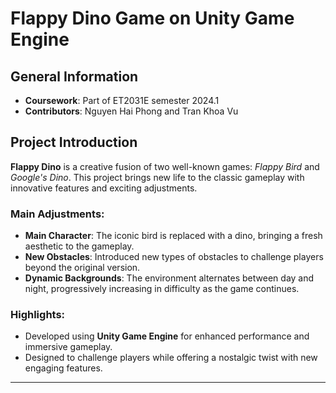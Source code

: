 # Flappy Dino Game on Unity Game Engine

## General Information
- **Coursework**: Part of ET2031E semester 2024.1
- **Contributors**: Nguyen Hai Phong and Tran Khoa Vu

## Project Introduction

**Flappy Dino** is a creative fusion of two well-known games: *Flappy Bird* and *Google's Dino*. This project brings new life to the classic gameplay with innovative features and exciting adjustments.

### Main Adjustments:
- **Main Character**: The iconic bird is replaced with a dino, bringing a fresh aesthetic to the gameplay.
- **New Obstacles**: Introduced new types of obstacles to challenge players beyond the original version.
- **Dynamic Backgrounds**: The environment alternates between day and night, progressively increasing in difficulty as the game continues.

### Highlights:
- Developed using **Unity Game Engine** for enhanced performance and immersive gameplay.
- Designed to challenge players while offering a nostalgic twist with new engaging features.
  
---

